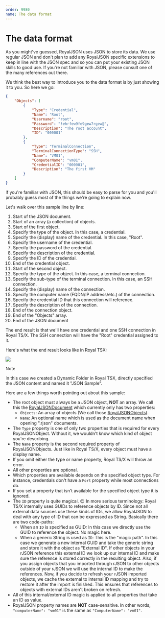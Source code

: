 ```yaml
---
order: 9980
name: The data format
---
```


# The data format

As you might've guessed, RoyalJSON uses JSON to store its data. We use regular JSON and don't plan to add any RoyalJSON specific extensions to keep in line with the JSON spec and so you can put your existing JSON skills to good use. If you're not familiar with JSON, please consult one of the many references out there.

We think the best way to introduce you to the data format is by just showing it to you. So here we go:

```json
{
	"Objects": [
		{
			"Type": "Credential",
			"Name": "Root",
			"Username": "root",
			"Password": "!ehrfew9fe9gew7rgew@",
			"Description": "The root account",
			"ID": "000001"
		},
		{
			"Type": "TerminalConnection",
			"TerminalConnectionType": "SSH",
			"Name": "VM01",
			"ComputerName": "vm01",
			"CredentialID": "000001",
			"Description": "The first VM"
		}
	]
}
```

If you're familiar with JSON, this should be easy to parse for you and you'll probably guess most of the things we're going to explain now.

Let's walk over this sample line by line:
1. Start of the JSON document.
2. Start of an array (a collection) of objects.
3. Start of the first object.
4. Specify the type of the object. In this case, a credential.
5. Specify the (display) name of the credential. In this case, "Root".
6. Specify the username of the credential.
7. Specify the password of the credential.
8. Specify the description of the credential.
9. Specify the ID of the credential.
10. End of the credential object.
11. Start of the second object.
12. Specify the type of the object. In this case, a terminal connection.
13. Specify the sub-type of the terminal connection. In this case, an SSH connection.
14. Specify the (display) name of the connection.
15. Specify the computer name (FQDN/IP address/etc.) of the connection.
16. Specify the credential ID that this connection will reference.
17. Specify the description of the connection.
18. End of the connection object.
19. End of the "Objects" array.
20. End of the JSON document

The end result is that we'll have one credential and one SSH connection in Royal TS/X. The SSH connection will have the "Root" credential assigned to it.

Here's what the end result looks like in Royal TSX:

![](~/images/Scripting/rJSON/Screenshot_2.png)

> [!Note]
> In this case we created a Dynamic Folder in Royal TSX, directly specified the JSON content and named it "JSON Sample".

Here are a few things worth pointing out about this sample:
- The root object must always be a JSON object, **NOT** an array.
	We call this the [RoyalJSONDocument](available-properties/royaljsondocument.md) which currently only has two properties:
	- `Objects`: An array of objects (We call those [RoyalJSONObjects](available-properties/royaljsonobject.md)).
	- `Name`: An optional name which is used as the document name when opening ".rjson" documents.
- The `Type` property is one of only two properties that is required for every RoyalJSONObject. Without it, we wouldn't know which kind of object you're describing.
- The `Name` property is the second required property of RoyalJSONObjects. Just like in Royal TS/X, every object must have a display name.
- If you omit either the type or name property, Royal TS/X will throw an error.
- All other properties are optional.
- Which properties are available depends on the specified object type. For instance, credentials don't have a `Port` property while most connections do.
- If you set a property that isn't available for the specified object type it is ignored.
- The `ID` property is quite magical. 😉 In more serious terminology:
Royal TS/X internally uses GUIDs to reference objects by ID. Since not all external data sources use these kinds of IDs, we allow RoyalJSON to deal with any type of ID that can be expressed as String. Basically there are two code-paths:
	- When an `ID` is specified as GUID: In this case we directly use the GUID to reference the object. No magic here.
	- When a generic String is used as `ID`: This is the "magic path". In this case we generate a new internal GUID and take the generic string and store it with the object as "External ID". If other objects in your rJSON reference this external ID we look up our internal ID and make sure the reference is stored correctly in the resulting object. Also, if you assign objects that you imported through rJSON to other objects outside of your rJSON we will use the internal ID to make the references. Now, if you decide to refresh your rJSON imported objects, we cache the external to internal ID mapping and try to restore it after the import is finished. This ensures that references to objects with external IDs aren't broken on refresh.
- All of this internal/external ID magic is applied to all properties that take an ID as value.
- RoyalJSON property names are **NOT** case-sensitive. In other words, `"computerName": "vm01"` is the same as `"ComputerName": "vm01"`.